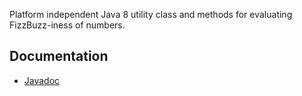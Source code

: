 
Platform independent Java 8 utility class and methods for evaluating FizzBuzz-iness of numbers. 

## Documentation

* [Javadoc](docs/api/)